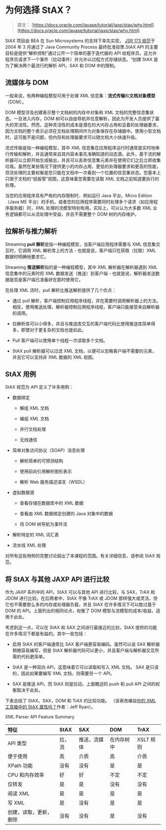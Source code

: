 # 为何选择 StAX？

> 原文： [https://docs.oracle.com/javase/tutorial/jaxp/stax/why.html](https://docs.oracle.com/javase/tutorial/jaxp/stax/why.html)

StAX 项目由 BEA 在 Sun Microsystems 的支持下率先实现， [JSR 173 规范](http://jcp.org/en/jsr/detail?id=173)于 2004 年 3 月通过了 Java Community Process 最终批准投票.StAX API 的主要目标是提供“解析控制”通过公开一个简单的基于迭代器的 API 给程序员。这允许程序员请求下一个事件（拉动事件）并允许以过程方式存储状态。“创建 StAX 是为了解决两个最流行的解析 API，SAX 和 DOM 中的限制。

## 流媒体与 DOM

一般来说，有两种编程模型可用于处理 XML 信息集：**流式传输**和**文档对象模型**（DOM）。

DOM 模型涉及创建表示整个文档树的内存中对象和 XML 文档的完整信息集状态。一旦进入内存，DOM 树可以自由导航并任意解析，因此为开发人员提供了最大的灵活性。然而，这种灵活性的成本是潜在的大内存占用和显着的处理器要求，因为文档的整个表示必须在文档处理期间作为对象保存在存储器中。使用小型文档时，这可能不是问题，但内存和处理器要求可以随文档大小快速升级。

流式传输是指一种编程模型，其中 XML 信息集在应用程序运行时通常是实时地串行传输和解析，并且通常来自其内容未事先准确知道的动态源。此外，基于流的解析器可以立即开始生成输出，并且可以丢弃信息集元素并在使用它们之后立即收集垃圾。虽然在某些情况下提供更小的内存占用，更低的处理器要求和更高的性能，但流处理的主要权衡是您只能在文档中一次看到一个位置的信息集状态。您基本上只限于文档的“纸板管”视图，这意味着您需要在读取 XML 文档之前知道要执行的处理。

当您的应用程序具有严格的内存限制时，例如运行 Java 平台，Micro Edition（Java ME 平台）的手机，或者您的应用程序需要同时处理多个请求（如应用程序服务器）时，XML 处理的流模型特别有用。实际上，可以认为大多数 XML 业务逻辑都可以从流处理中受益，并且不需要整个 DOM 树的内存维护。

## 拉解析与推力解析

Streaming **pull 解析**是指一种编程模型，当客户端应用程序需要与 XML 信息集交互时，它调用 XML 解析库上的方法 - 也就是说，客户端只在获取（拉取）XML 数据时明确地要求它。

Streaming **推送解析**指的是一种编程模型，其中 XML 解析器在解析器遇到 XML 信息集中的元素时将 XML 数据发送（推送）到客户端 - 也就是说，解析器发送数据是否是客户端已准备好在那时使用它。

在处理 XML 流时，pull 解析比推送解析提供了几个优点：

*   通过 pull 解析，客户端控制应用程序线程，并在需要时调用解析器上的方法。相反，使用推送处理，解析器控制应用程序线程，客户端只能接受来自解析器的调用。

*   拉解析库可以小得多，并且与推送库交互的客户端代码比使用推送库简单得多，即使对于更复杂的文档也是如此。

*   Pull 客户端可以使用单个线程一次读取多个文档。

*   StAX pull 解析器可以过滤 XML 文档，以便可以忽略客户端不需要的元素，并且它可以支持非 XML 数据的 XML 视图。

## StAX 用例

StAX 规范为 API 定义了许多用例：

*   数据绑定

    *   解组 XML 文档

    *   编组 XML 文档

    *   并行文档处理

    *   无线通信

*   简单对象访问协议（SOAP）消息处理

    *   解析简单的可预测结构

    *   使用前向引用解析图形表示

    *   解析 Web 服务描述语言（WSDL）

*   虚拟数据源

    *   查看存储在数据库中的 XML 数据

    *   查看由 XML 数据绑定创建的 Java 对象中的数据

    *   将 DOM 树导航为事件流

*   解析特定的 XML 词汇表

*   流水线 XML 处理

对所有这些用例的完整讨论超出了本课程的范围。有关详细信息，请参阅 StAX 规范。

## 将 StAX 与其他 JAXP API 进行比较

作为 JAXP 系列中的 API，StAX 可以与其他 API 进行比较，与 SAX，TrAX 和 JDOM 进行比较。在后两者中，StAX 不像 TrAX 或 JDOM 那样强大或灵活，但它也不需要那么多的内存或处理器负载，并且 StAX 在许多情况下可以胜过基于 DOM 的 API。上面列出的相同论点，权衡了 DOM 模型与流模型的成本/收益，适用于此处。

考虑到这一点，可以在 StAX 和 SAX 之间进行最接近的比较，StAX 提供的功能在许多情况下都是有益的。其中一些包括：

*   启用 S​​tAX 的客户端通常比 SAX 客户端更容易编码。虽然可以说 SAX 解析器稍微容易编写，但是 StAX 解析器代码可以更小，并且客户端与解析器交互所需的代码更简单。

*   StAX 是一种双向 API，这意味着它可以读取和写入 XML 文档。 SAX 是只读的，因此如果要编写 XML 文档，则需要另一个 API。

*   SAX 是推送 API，而 StAX 则是拉动。上面概述的 push 和 pull API 之间的权衡取决于此处。

下表总结了 StAX，SAX，DOM 和 TrAX 的比较功能。 （该表改编自[你的 XML 工具箱中的 StAX 属性吗？](http://www.developer.com/xml/article.php/3397691)作者：Jeff Ryan）。

XML Parser API Feature Summary 
    

| 特征 | StAX | SAX | DOM | TrAX |
| :-- | :-- | :-- | :-- | :-- |
| API 类型 | 拉，流 | 推送，流媒体 | 在内存树中 | XSLT 规则 |
| 便于使用 | 高 | 介质 | 高 | 介质 |
| XPath 功能 | 没有 | 没有 | 是 | 是 |
| CPU 和内存效率 | 好 | 好 | 不定 | 不定 |
| 仅转发 | 是 | 是 | 没有 | 没有 |
| 阅读 XML | 是 | 是 | 是 | 是 |
| 写 XML | 是 | 没有 | 是 | 是 |
| 创建，读取，更新，删除 | 没有 | 没有 | 是 | 没有 |